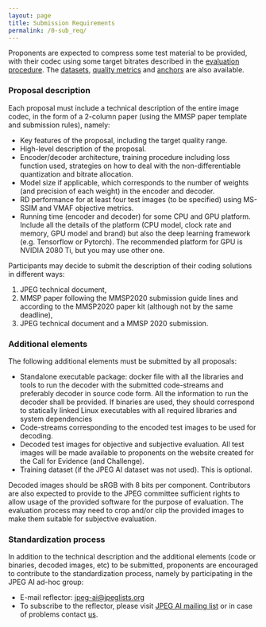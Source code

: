 ```yaml
---
layout: page
title: Submission Requirements
permalink: /0-sub_req/
---
```


Proponents are expected to compress some test material to be provided, with their codec using some target bitrates described in the [evaluation procedure](/2-eval_proc/). The [datasets](/1-datasets/), [quality metrics](/3-metrics/) and [anchors](/4-anchors/) are also available.

### Proposal description

Each proposal must include a technical description of the entire image codec, in the form of a 2-column paper (using the MMSP paper template and submission rules), namely:
* Key features of the proposal, including the target quality range.
* High-level description of the proposal.
* Encoder/decoder architecture, training procedure including loss function used, strategies on how to deal with the non-differentiable quantization and bitrate allocation.
* Model size if applicable, which corresponds to the number of weights (and precision of each weight) in the encoder and decoder.
* RD performance for at least four test images (to be specified) using MS-SSIM and VMAF objective metrics. 
* Running time (encoder and decoder) for some CPU and GPU platform. Include all the details of the platform (CPU model, clock rate and memory, GPU model and brand) but also the deep learning framework (e.g. Tensorflow or Pytorch). The recommended platform for GPU is NVIDIA 2080 Ti, but you may use other one. 

Participants may decide to submit the description of their coding solutions in different ways:
1. JPEG technical document,
2. MMSP paper following the MMSP2020 submission guide lines and according to the MMSP2020 paper kit (although not by the same deadline),
3. JPEG technical document and a MMSP 2020 submission.

### Additional elements
The following additional elements must be submitted by all proposals:
* Standalone executable package: docker file with all the libraries and tools to run the decoder with the submitted code-streams and preferably decoder in source code form. All the information to run the decoder shall be provided. If binaries are used, they should correspond to statically linked Linux executables with all required libraries and system dependencies
* Code-streams corresponding to the encoded test images to be used for decoding.
* Decoded test images for objective and subjective evaluation. All test images will be made available to proponents on the website created for the Call for Evidence (and Challenge). 
* Training dataset (if the JPEG AI dataset was not used). This is optional.

Decoded images should be sRGB with 8 bits per component. Contributors are also expected to provide to the JPEG committee sufficient rights to allow usage of the provided software for the purpose of evaluation. The evaluation process may need to crop and/or clip the provided images to make them suitable for subjective evaluation. 

### Standardization process
In addition to the technical description and the additional elements (code or binaries, decoded images, etc) to be submitted, proponents are encouraged to contribute to the standardization process, namely by participating in the JPEG AI ad-hoc group:
* E-mail reflector: [jpeg-ai@jpeglists.org](jpeg-ai@jpeglists.org)
* To subscribe to the reflector, please visit [JPEG AI mailing list](http://jpeg-ai-list.jpeg.org) or in case of problems contact [us](mailto:lists@jpeg.org).
